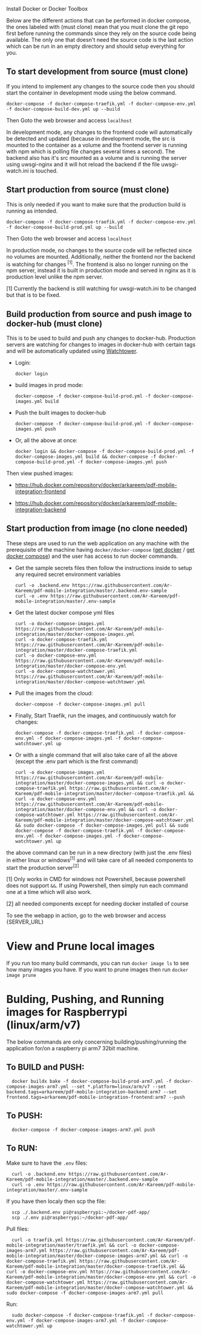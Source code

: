 Install Docker or Docker Toolbox




Below are the different actions that can be performed in docker compose, the ones labeled with (must clone) mean that you must clone the git repo first before running the commands since they rely on the source code being available. The only one that doesn't need the source code is the last action which can be run in an empty directory and should setup everything for you.

## To start development from source (must clone)

If you intend to implement any changes to the source code then you should start the container in development mode using the below command.

    docker-compose -f docker-compose-traefik.yml -f docker-compose-env.yml -f docker-compose-build-dev.yml up --build

Then Goto the web browser and access `localhost`

In development mode, any changes to the frontend code will automatically be detected and updated (because in development mode, the src is mounted to the container as a volume and the frontend server is running with npm which is polling file changes several times a second). The backend also has it's src mounted as a volume and is running the server using uwsgi-nginx and it will hot reload the backend if the file uwsgi-watch.ini is touched.

## Start production from source (must clone)

This is only needed if you want to make sure that the production build is running as intended.

    docker-compose -f docker-compose-traefik.yml -f docker-compose-env.yml -f docker-compose-build-prod.yml up --build

Then Goto the web browser and access `localhost`

In production mode, no changes to the source code will be reflected since no volumes are mounted. Additionally, neither the frontend nor the backend is watching for changes <sup>[1]</sup>. The frontend is also no longer running on the npm server, instead it is built in production mode and served in nginx as it is production level unlike the npm server.

[1] Currently the backend is still watching for uwsgi-watch.ini to be changed but that is to be fixed.

## Build production from source and push image to docker-hub (must clone)

This is to be used to build and push any changes to docker-hub. Production servers are watching for changes to images in docker-hub with certain tags and will be automatically updated using [Watchtower](https://github.com/containrrr/watchtower/).

- Login: 
        
      docker login

- build images in prod mode: 

      docker-compose -f docker-compose-build-prod.yml -f docker-compose-images.yml build

- Push the built images to docker-hub 

      docker-compose -f docker-compose-build-prod.yml -f docker-compose-images.yml push

- Or, all the above at once:

      docker login && docker-compose -f docker-compose-build-prod.yml -f docker-compose-images.yml build && docker-compose -f docker-compose-build-prod.yml -f docker-compose-images.yml push

Then view pushed images:

- https://hub.docker.com/repository/docker/arkareem/pdf-mobile-integration-frontend

- https://hub.docker.com/repository/docker/arkareem/pdf-mobile-integration-backend


## Start production from image (no clone needed)

These steps are used to run the web application on any machine with the prerequisite of the machine having `docker/docker-compose` ([get docker](https://docs.docker.com/get-docker/) / [get docker compose](https://docs.docker.com/compose/install/)) and the user has access to run docker commands.

- Get the sample secrets files then follow the instructions inside to setup any required secret environment variables

      curl -o .backend.env https://raw.githubusercontent.com/Ar-Kareem/pdf-mobile-integration/master/.backend.env-sample
      curl -o .env https://raw.githubusercontent.com/Ar-Kareem/pdf-mobile-integration/master/.env-sample

- Get the latest docker compose yml files
        
      curl -o docker-compose-images.yml https://raw.githubusercontent.com/Ar-Kareem/pdf-mobile-integration/master/docker-compose-images.yml
      curl -o docker-compose-traefik.yml https://raw.githubusercontent.com/Ar-Kareem/pdf-mobile-integration/master/docker-compose-traefik.yml
      curl -o docker-compose-env.yml https://raw.githubusercontent.com/Ar-Kareem/pdf-mobile-integration/master/docker-compose-env.yml
      curl -o docker-compose-watchtower.yml https://raw.githubusercontent.com/Ar-Kareem/pdf-mobile-integration/master/docker-compose-watchtower.yml

- Pull the images from the cloud: 
        
      docker-compose -f docker-compose-images.yml pull

- Finally, Start Traefik, run the images, and continuously watch for changes:

      docker-compose -f docker-compose-traefik.yml -f docker-compose-env.yml -f docker-compose-images.yml -f docker-compose-watchtower.yml up

- Or with a single command that will also take care of all the above (except the .env part which is the first command)

      curl -o docker-compose-images.yml https://raw.githubusercontent.com/Ar-Kareem/pdf-mobile-integration/master/docker-compose-images.yml && curl -o docker-compose-traefik.yml https://raw.githubusercontent.com/Ar-Kareem/pdf-mobile-integration/master/docker-compose-traefik.yml && curl -o docker-compose-env.yml https://raw.githubusercontent.com/Ar-Kareem/pdf-mobile-integration/master/docker-compose-env.yml && curl -o docker-compose-watchtower.yml https://raw.githubusercontent.com/Ar-Kareem/pdf-mobile-integration/master/docker-compose-watchtower.yml && sudo docker-compose -f docker-compose-images.yml pull && sudo docker-compose -f docker-compose-traefik.yml -f docker-compose-env.yml -f docker-compose-images.yml -f docker-compose-watchtower.yml up

the above command can be run in a new directory (with just the .env files) in either linux or windows<sup>[1]</sup> and will take care of all needed components to start the production server<sup>[2]</sup>

[1] Only works in CMD for windows not Powershell, because powershell does not support `&&`. If using Powershell, then simply run each command one at a time which will also work.

[2] all needed components except for needing docker installed of course

To see the webapp in action, go to the web browser and access {SERVER_URL}


# View and Prune local images

If you run too many build commands, you can run `docker image ls` to see how many images you have.
If you want to prune images then run `docker image prune`


# Bulding, Pushing, and Running images for Raspberrypi (linux/arm/v7)

The below commands are only concerning building/pushing/running the application for/on a raspberry pi arm7 32bit machine.

## To BUILD and PUSH:

      docker buildx bake -f docker-compose-build-prod-arm7.yml -f docker-compose-images-arm7.yml --set *.platform=linux/arm/v7 --set backend.tags=arkareem/pdf-mobile-integration-backend:arm7 --set frontend.tags=arkareem/pdf-mobile-integration-frontend:arm7 --push

## To PUSH:

      docker-compose -f docker-compose-images-arm7.yml push

## To RUN:

Make sure to have the `.env` files:

      curl -o .backend.env https://raw.githubusercontent.com/Ar-Kareem/pdf-mobile-integration/master/.backend.env-sample
      curl -o .env https://raw.githubusercontent.com/Ar-Kareem/pdf-mobile-integration/master/.env-sample

If you have then localy then scp the file:

      scp ./.backend.env pi@raspberrypi:~/docker-pdf-app/
      scp ./.env pi@raspberrypi:~/docker-pdf-app/

Pull files:

      curl -o traefik.yml https://raw.githubusercontent.com/Ar-Kareem/pdf-mobile-integration/master/traefik.yml && curl -o docker-compose-images-arm7.yml https://raw.githubusercontent.com/Ar-Kareem/pdf-mobile-integration/master/docker-compose-images-arm7.yml && curl -o docker-compose-traefik.yml https://raw.githubusercontent.com/Ar-Kareem/pdf-mobile-integration/master/docker-compose-traefik.yml && curl -o docker-compose-env.yml https://raw.githubusercontent.com/Ar-Kareem/pdf-mobile-integration/master/docker-compose-env.yml && curl -o docker-compose-watchtower.yml https://raw.githubusercontent.com/Ar-Kareem/pdf-mobile-integration/master/docker-compose-watchtower.yml && sudo docker-compose -f docker-compose-images-arm7.yml pull

Run:

      sudo docker-compose -f docker-compose-traefik.yml -f docker-compose-env.yml -f docker-compose-images-arm7.yml -f docker-compose-watchtower.yml up